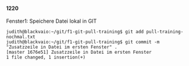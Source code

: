 #### 1220

Fenster1: Speichere Datei lokal in GIT

```
judith@blackvaio:~/git/f1-git-pull-training$ git add pull-training-nochmal.txt
judith@blackvaio:~/git/f1-git-pull-training$ git commit -m "Zusatzzeile in Datei im ersten Fenster" .
[master 1676e51] Zusatzzeile in Datei im ersten Fenster
1 file changed, 1 insertion(+)
```

